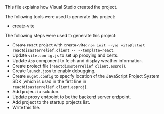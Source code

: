 This file explains how Visual Studio created the project.

The following tools were used to generate this project:
- create-vite

The following steps were used to generate this project:
- Create react project with create-vite: `npm init --yes vite@latest reactdisasterrelief.client -- --template=react`.
- Update `vite.config.js` to set up proxying and certs.
- Update `App` component to fetch and display weather information.
- Create project file (`reactdisasterrelief.client.esproj`).
- Create `launch.json` to enable debugging.
- Create `nuget.config` to specify location of the JavaScript Project System SDK (which is used in the first line in `reactdisasterrelief.client.esproj`).
- Add project to solution.
- Update proxy endpoint to be the backend server endpoint.
- Add project to the startup projects list.
- Write this file.

